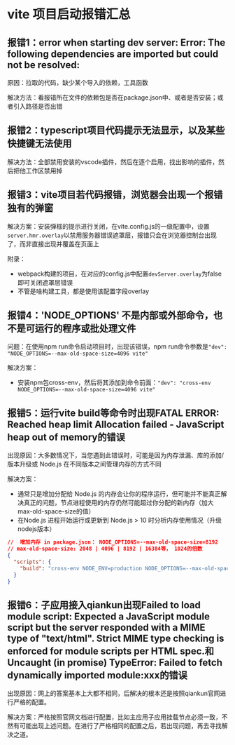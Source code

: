 # vite 项目启动报错汇总

## 报错1：error when starting dev server: Error: The following dependencies are imported but could not be resolved:

原因：拉取的代码，缺少某个导入的依赖，工具函数

解决方法：看报错所在文件的依赖包是否在package.json中、或者是否安装；或者引入路径是否出错

## 报错2：typescript项目代码提示无法显示，以及某些快捷键无法使用

解决方法：全部禁用安装的vscode插件，然后在逐个启用，找出影响的插件，然后把他工作区禁用掉

## 报错3：vite项目若代码报错，浏览器会出现一个报错独有的弹窗

解决方案：安装弹框的提示进行关闭，在vite.config.js的一级配置中，设置`server.hmr.overlay`以禁用服务器错误遮罩层，报错只会在浏览器控制台出现了，而非直接出现并覆盖在页面上

附录：
- webpack构建的项目，在对应的config.js中配置`devServer.overlay`为false即可关闭遮罩层错误
- 不管是啥构建工具，都是使用该配置字段overlay

## 报错4：'NODE_OPTIONS' 不是内部或外部命令，也不是可运行的程序或批处理文件

问题：在使用npm run命令启动项目时，出现该错误，npm run命令参数是`"dev": "NODE_OPTIONS=--max-old-space-size=4096 vite"`

解决方案：
- 安装npm包cross-env，然后将其添加到命令前面：`"dev": "cross-env NODE_OPTIONS=--max-old-space-size=4096 vite"`

## 报错5：运行vite build等命令时出现FATAL ERROR: Reached heap limit Allocation failed - JavaScript heap out of memory的错误

出现原因：大多数情况下，当您遇到此错误时，可能是因为内存泄漏、库的添加/版本升级或 Node.js 在不同版本之间管理内存的方式不同

解决方案：
- 通常只是增加分配给 Node.js 的内存会让你的程序运行，但可能并不能真正解决真正的问题，节点进程使用的内存仍然可能超过你分配的新内存（加大max-old-space-size的值）
- 在Node.js 进程开始运行或更新到 Node.js > 10 时分析内存使用情况（升级nodejs版本）

```json
//  增加内存 in package.json： NODE_OPTIONS=--max-old-space-size=8192
// max-old-space-size: 2048 | 4096 | 8192 | 16384等， 1024的倍数
{
  "scripts": {
    "build": "cross-env NODE_ENV=production NODE_OPTIONS=--max-old-space-size=8192 vite build && esno ./build/script/postBuild.ts",
  }
}
```

## 报错6：子应用接入qiankun出现Failed to load module script: Expected a JavaScript module script but the server responded with a MIME type of "text/html". Strict MIME type checking is enforced for module scripts per HTML spec.和Uncaught (in promise) TypeError: Failed to fetch dynamically imported module:xxx的错误

出现原因：网上的答案基本上大都不相同，后解决的根本还是按照qiankun官网进行严格的配置。

解决方案：严格按照官网文档进行配置，比如主应用子应用挂载节点必须一致，不然有可能出现上述问题。在进行了严格相同的配置之后，若出现问题，再去寻找解决之道。
